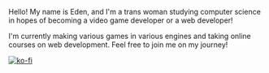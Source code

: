 Hello! My name is Eden, and I'm a trans woman studying computer science in hopes of becoming a video game developer or a web developer!

I'm currently making various games in various engines and taking online courses on web development. Feel free to join me on my journey!

[![ko-fi](https://ko-fi.com/img/githubbutton_sm.svg)](https://ko-fi.com/A0A0WT6OF)
